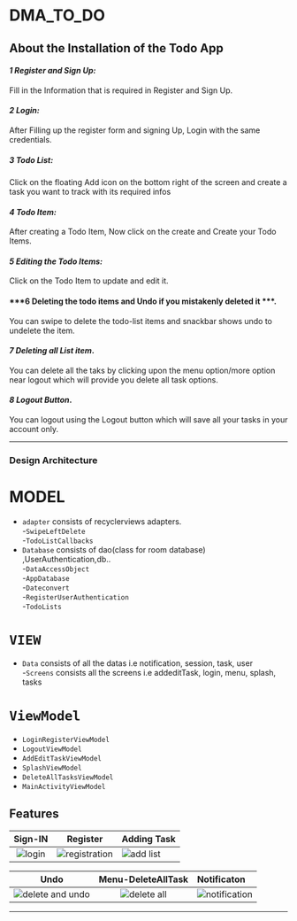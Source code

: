 # DMA_TO_DO

## About the Installation of the Todo App
#### ***1 Register and Sign Up:***
Fill in the Information that is required in Register and Sign Up.
#### ***2 Login:***
After Filling up the register form and signing Up, Login with the same credentials.
##### ***3 Todo List:***
Click on the floating Add icon on the bottom right of the screen and create a task you want to track with its required infos
#### ***4 Todo Item:*** 
After creating a Todo Item, Now click on the create and Create your Todo Items.
#### ***5 Editing the Todo Items:***
Click on the Todo Item to update and edit it.
#### ***6 Deleting the todo items and Undo if you mistakenly deleted it ***.
You can swipe to delete the todo-list items and snackbar shows undo to undelete the item.
#### ***7 Deleting all List item***.
You can delete all the taks by clicking upon the menu option/more option near logout which will provide you delete all task options.
#### ***8 Logout Button***.
You can logout using the Logout button which will save all your tasks in your account only.

---

### Design Architecture 
# MODEL
* `adapter`  consists of recyclerviews adapters.<br>
-`SwipeLeftDelete`<br>
-`TodoListCallbacks`<br>
* `Database` consists of dao(class for room database) ,UserAuthentication,db..<br>
-`DataAccessObject`<br>
-`AppDatabase`<br>
-`Dateconvert`<br>
-`RegisterUserAuthentication`<br>
-`TodoLists`<br>


# `VIEW`
* `Data`  consists of all the datas i.e notification, session, task, user<br>
-`Screens` consists all the screens i.e addeditTask, login, menu, splash, tasks <br>



# `ViewModel`
* `LoginRegisterViewModel`  <br>
* `LogoutViewModel` <br>
* `AddEditTaskViewModel` <br>
* `SplashViewModel` <br>
* `DeleteAllTasksViewModel` <br>
* `MainActivityViewModel` <br>

## Features
Sign-IN                   |  Register                    | Adding Task
:----------------------------:|:----------------------------:|:----------------------------
![login](https://user-images.githubusercontent.com/50354345/168484285-bf0e3cfa-f311-45b0-a42f-0a900c7352c6.gif)|![registration](https://user-images.githubusercontent.com/50354345/168484306-f66bcd6a-2cc2-479d-80c9-2f788f8fae67.gif)|![add list](https://user-images.githubusercontent.com/50354345/168484253-698ff41d-3d51-4149-a60c-cac0075aee03.gif)




Undo         |  Menu-DeleteAllTask                  |      Notificaton
:----------------------------:|:----------------------------:|:----------------------------
![delete and undo](https://user-images.githubusercontent.com/50354345/168484375-3435dbbe-56e2-486f-b546-6e5b844c5103.gif)|![delete all](https://user-images.githubusercontent.com/50354345/168484380-a910afa3-da5f-46d3-8026-4fdd520479e8.gif)|![notification](https://user-images.githubusercontent.com/50354345/168484390-16f3503f-72bd-4135-aa1a-d07af1c3e617.gif)



----------------------------
